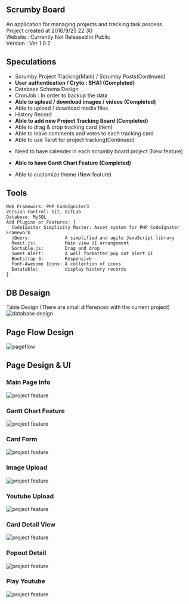 ## Scrumby Board
An application for managing projects and tracking task process <br>
Project created at 2016/9/25 22:30 <br>
Website : Currently Not Released in Public <br>
Version : Ver 1.0.2 <br>

## Speculations
- Scrumby Project Tracking(Main) / Scrumby Posts(Continued) 
- **User authentication / Cryto : SHA1 (Completed)**
- Database Schema Design
- CronJob : In order to backup the data
- **Able to upload / download images / videos (Completed)**
- Able to upload / download media files
- History Record
- **Able to add new Project Tracking Board (Completed)**
- Able to drag & drop tracking card (item)
- Able to leave comments and votes to each tracking card
- Able to use Tarot for project tracking(Continued)
+ Need to have calender in each scrumby board project (New feature)
- **Able to have Gantt Chart Feature (Completed)**
+ Able to customize theme (New feature)

## Tools
```
Web Framework: PHP CodeIgniter3
Version Control: Git, GitLab
Database: MySQL
Add Plugins or Features: {
  CodeIgniter Simplicity Master: Asset system for PHP CodeIgniter Framework
  jQuery:             A simplified and agile JavaScript library
  React.js:           Main view UI arrangement
  Sortable.js:        Drag and drop
  Sweet Alert:        A well formatted pop out alert UI
  Bootstrap 3:        Responsive
  Font-Awesome Icons: A collection of icons
  Datatable:          display history records
}
```

## DB Desaign
Table Design (There are small differences with the current project)
<img src="./ReadmeImages/ScrumbyDatabase.png" alt="database design" />

## Page Flow Design
<img src="./ReadmeImages/ScrumbyPageFlow.png" alt="pageflow" />

## Page Design & UI

### Main Page Info
<img src="./ReadmeImages/projectDetail.png" alt="project feature" />

### Gantt Chart Feature
<img src="./ReadmeImages/ganttFeature.png" alt="project feature" />

### Card Form
<img src="./ReadmeImages/projectFormGantt.png" alt="project feature" />

### Image Upload
<img src="./ReadmeImages/uploadImage.png" alt="project feature" />

### Youtube Upload
<img src="./ReadmeImages/uploadYoutube.png" alt="project feature" />

### Card Detail View
<img src="./ReadmeImages/showDetail.png" alt="project feature" />

### Popout Detail
<img src="./ReadmeImages/popoutDetail.png" alt="project feature" />

### Play Youtube
<img src="./ReadmeImages/browseYoutube.png" alt="project feature" />

